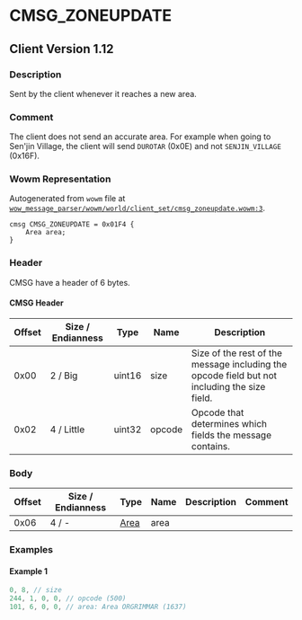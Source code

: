 # CMSG_ZONEUPDATE

## Client Version 1.12

### Description

Sent by the client whenever it reaches a new area.

### Comment

The client does not send an accurate area. For example when going to Sen'jin Village, the client will send `DUROTAR` (0x0E) and not `SENJIN_VILLAGE` (0x16F).

### Wowm Representation

Autogenerated from `wowm` file at [`wow_message_parser/wowm/world/client_set/cmsg_zoneupdate.wowm:3`](https://github.com/gtker/wow_messages/tree/main/wow_message_parser/wowm/world/client_set/cmsg_zoneupdate.wowm#L3).
```rust,ignore
cmsg CMSG_ZONEUPDATE = 0x01F4 {
    Area area;
}
```
### Header

CMSG have a header of 6 bytes.

#### CMSG Header

| Offset | Size / Endianness | Type   | Name   | Description |
| ------ | ----------------- | ------ | ------ | ----------- |
| 0x00   | 2 / Big           | uint16 | size   | Size of the rest of the message including the opcode field but not including the size field.|
| 0x02   | 4 / Little        | uint32 | opcode | Opcode that determines which fields the message contains.|

### Body

| Offset | Size / Endianness | Type | Name | Description | Comment |
| ------ | ----------------- | ---- | ---- | ----------- | ------- |
| 0x06 | 4 / - | [Area](area.md) | area |  |  |

### Examples

#### Example 1

```c
0, 8, // size
244, 1, 0, 0, // opcode (500)
101, 6, 0, 0, // area: Area ORGRIMMAR (1637)
```
